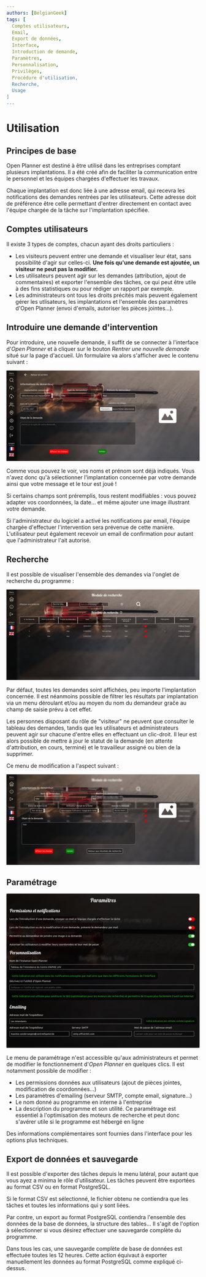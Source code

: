 ```yaml
---
authors: [BelgianGeek]
tags: [
  Comptes utilisateurs,
  Email,
  Export de données,
  Interface,
  Introduction de demande,
  Paramètres,
  Personnalisation,
  Privilèges,
  Procédure d'utilisation,
  Recherche,
  Usage
]
---
```

# Utilisation

## Principes de base

Open Planner est destiné à être utilisé dans les entreprises comptant plusieurs implantations. Il a été créé afin de faciliter la communication entre le personnel et les équipes chargées d'effectuer les travaux.

Chaque implantation est donc liée à une adresse email, qui recevra les notifications des demandes rentrées par les utilisateurs. Cette adresse doit de préférence être celle permettant d'entrer directement en contact avec l'équipe chargée de la tâche sur l'implantation spécifiée.

## Comptes utilisateurs

Il existe 3 types de comptes, chacun ayant des droits particuliers :

- Les visiteurs peuvent entrer une demande et visualiser leur état, sans possibilité d'agir sur celles-ci. **Une fois qu'une demande est ajoutée, un visiteur ne peut pas la modifier.**
- Les utilisateurs peuvent agir sur les demandes (attribution, ajout de commentaires) et exporter l'ensemble des tâches, ce qui peut être utile à des fins statistiques ou pour rédiger un rapport par exemple.
- Les administrateurs ont tous les droits précités mais peuvent également gérer les utlisateurs, les implantations et l'ensemble des paramètres d'Open Planner (envoi d'emails, autoriser les pièces jointes...).

## Introduire une demande d'intervention

Pour introduire, une nouvelle demande, il suffit de se connecter à l'interface d'_Open Planner_ et à cliquer sur le bouton _Rentrer une nouvelle demande_ situé sur la page d'accueil. Un formulaire va alors s'afficher avec le contenu suivant :

![Formulaire de demande](https://github.com/belgianGeek/open-planner/blob/master/screenshots/in-request.png?raw=true)

Comme vous pouvez le voir, vos noms et prénom sont déjà indiqués. Vous n'avez donc qu'à sélectionner l'implantation concernée par votre demande ainsi que votre message et le tour est joué !

Si certains champs sont préremplis, tous restent modifiables : vous pouvez adapter vos coordonnées, la date... et même ajouter une image illustrant votre demande.

Si l'administrateur du logiciel a activé les notifications par email, l'équipe chargée d'effectuer l'intervention sera prévenue de cette manière. L'utilisateur peut également recevoir un email de confirmation pour autant que l'administrateur l'ait autorisé.

## Recherche

Il est possible de visualiser l'ensemble des demandes via l'onglet de recherche du programme :

![Interface de recherche](https://github.com/belgianGeek/open-planner/blob/master/screenshots/search.png?raw=true)

Par défaut, toutes les demandes soint affichées, peu importe l'implantation concernée. Il est néanmoins possible de filtrer les résultats par implantation via un menu déroulant et/ou au moyen du nom du demandeur graĉe au champ de saisie prévu à cet effet.

Les personnes disposant du rôle de "visiteur" ne peuvent que consulter le tableau des demandes, tandis que les utilisateurs et administrateurs peuvent agir sur chacune d'entre elles en effectuant un clic-droit. Il leur est alors possible de mettre à jour le statut de la demande (en attente d'attribution, en cours, terminé) et le travailleur assigné ou bien de la supprimer.

Ce menu de modification a l'aspect suivant :

![Formulaire de modification d'une demande](https://github.com/belgianGeek/open-planner/blob/master/screenshots/request-modification.png?raw=true)

## Paramétrage

![Paramètres d'Open Planner](https://github.com/belgianGeek/open-planner/blob/master/screenshots/settings.png?raw=true)

Le menu de paramétrage n'est accessible qu'aux administrateurs et permet de modifier le fonctionnement d'_Open Planner_ en quelques clics. Il est notamment possible de modifier :

- Les permissions données aux utilisateurs (ajout de pièces jointes, modification de coordonnées...)
- Les paramètres d'emailing (serveur SMTP, compte email, signature...)
- Le nom donné au programme en interne à l'entreprise
- La description du programme et son utilité. Ce paramétrage est essentiel à l'optimisation des moteurs de recherche et peut donc s'avérer utile si le programme est hébergé en ligne

Des informations complémentaires sont fournies dans l'interface pour les options plus techniques.

## Export de données et sauvegarde

Il est possible d'exporter des tâches depuis le menu latéral, pour autant que vous ayez a minima le rôle d'utilisateur. Les tâches peuvent être exportées au format CSV ou en format PostgreSQL.

Si le format CSV est sélectionné, le fichier obtenu ne contiendra que les tâches et toutes les informations qui y sont liées.

Par contre, un export au format PostgreSQL contiendra l'ensemble des données de la base de données, la structure des tables... Il s'agit de l'option à sélectionner si vous désirez effectuer une sauvegarde complète du programme.

Dans tous les cas, une sauvegarde complète de base de données est effectuée toutes les 12 heures. Cette action équivaut à exporter manuellement les données au format PostgreSQL comme expliqué ci-dessus.
